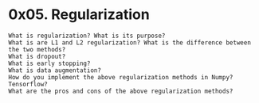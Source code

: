 # 0x05. Regularization

    What is regularization? What is its purpose?
    What is are L1 and L2 regularization? What is the difference between the two methods?
    What is dropout?
    What is early stopping?
    What is data augmentation?
    How do you implement the above regularization methods in Numpy? Tensorflow?
    What are the pros and cons of the above regularization methods?
